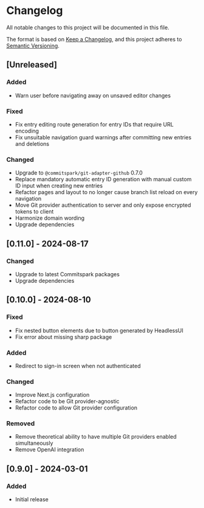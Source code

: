 # Changelog

All notable changes to this project will be documented in this file.

The format is based on [Keep a Changelog](https://keepachangelog.com/en/1.0.0/),
and this project adheres to [Semantic Versioning](https://semver.org/spec/v2.0.0.html).

## [Unreleased]

### Added

- Warn user before navigating away on unsaved editor changes

### Fixed

- Fix entry editing route generation for entry IDs that require URL encoding
- Fix unsuitable navigation guard warnings after committing new entries and deletions

### Changed

- Upgrade to `@commitspark/git-adapter-github` 0.7.0
- Replace mandatory automatic entry ID generation with manual custom ID input when creating new entries
- Refactor pages and layout to no longer cause branch list reload on every navigation
- Move Git provider authentication to server and only expose encrypted tokens to client
- Harmonize domain wording
- Upgrade dependencies

## [0.11.0] - 2024-08-17

### Changed

- Upgrade to latest Commitspark packages
- Upgrade dependencies

## [0.10.0] - 2024-08-10

### Fixed

- Fix nested button elements due to button generated by HeadlessUI
- Fix error about missing sharp package

### Added

- Redirect to sign-in screen when not authenticated

### Changed

- Improve Next.js configuration
- Refactor code to be Git provider-agnostic
- Refactor code to allow Git provider configuration

### Removed

- Remove theoretical ability to have multiple Git providers enabled simultaneously
- Remove OpenAI integration

## [0.9.0] - 2024-03-01

### Added

- Initial release
